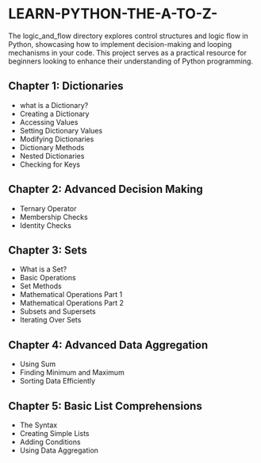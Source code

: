 # LEARN-PYTHON-THE-A-TO-Z-
The logic_and_flow directory explores control structures and logic flow in Python, showcasing how to implement decision-making and looping mechanisms in your code. This project serves as a practical resource for beginners looking to enhance their understanding of Python programming.

## Chapter 1: Dictionaries
- what is a Dictionary?
- Creating a Dictionary
- Accessing Values
- Setting Dictionary Values
- Modifying Dictionaries
- Dictionary Methods
- Nested Dictionaries
- Checking for Keys

## Chapter 2: Advanced Decision Making
- Ternary Operator
- Membership Checks
- Identity Checks

## Chapter 3: Sets
- What is a Set?
- Basic Operations
- Set Methods
- Mathematical Operations Part 1
- Mathematical Operations Part 2
- Subsets and Supersets
- Iterating Over Sets

## Chapter 4: Advanced Data Aggregation
- Using Sum
- Finding Minimum and Maximum
- Sorting Data Efficiently

## Chapter 5: Basic List Comprehensions
- The Syntax
- Creating Simple Lists
- Adding Conditions
- Using Data Aggregation
